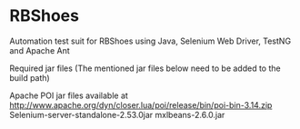# RBShoes
Automation test suit for RBShoes using Java, Selenium Web Driver, TestNG and Apache Ant

Required jar files (The mentioned jar files below need to be added to the build path)

Apache POI jar files available at http://www.apache.org/dyn/closer.lua/poi/release/bin/poi-bin-3.14.zip
Selenium-server-standalone-2.53.0jar
mxlbeans-2.6.0.jar
